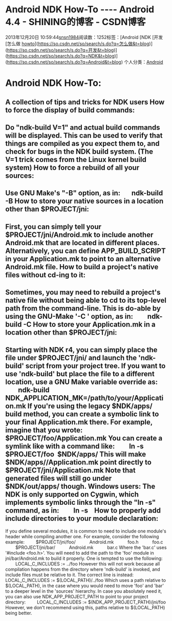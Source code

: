 # Android NDK How-To ---- Android 4.4 - SHINING的博客 - CSDN博客
2013年12月20日 10:59:44[snsn1984](https://me.csdn.net/snsn1984)阅读数：1252标签：[Android																[NDK																[开发																[怎么做																[howto](https://so.csdn.net/so/search/s.do?q=howto&t=blog)](https://so.csdn.net/so/search/s.do?q=怎么做&t=blog)](https://so.csdn.net/so/search/s.do?q=开发&t=blog)](https://so.csdn.net/so/search/s.do?q=NDK&t=blog)](https://so.csdn.net/so/search/s.do?q=Android&t=blog)
个人分类：[Android](https://blog.csdn.net/snsn1984/article/category/1814733)
                
Android NDK How-To:
===================
A collection of tips and tricks for NDK users
How to force the display of build commands:
-------------------------------------------
Do "ndk-build V=1" and actual build commands will be
displayed. This can be used to verify that things are compiled
as you expect them to, and check for bugs in the NDK build system.
(The V=1 trick comes from the Linux kernel build system)
How to force a rebuild of all your sources:
-------------------------------------------
Use GNU Make's "-B" option, as in:
      ndk-build -B
How to store your native sources in a location other than $PROJECT/jni:
-----------------------------------------------------------------------
First, you can simply tell your $PROJECT/jni/Android.mk to include
another Android.mk that are located in different places.
Alternatively, you can define APP_BUILD_SCRIPT in your Application.mk
to point to an alternative Android.mk file.
How to build a project's native files without cd-ing to it:
-----------------------------------------------------------
Sometimes, you may need to rebuild a project's native file without
being able to cd to its top-level path from the command-line. This
is do-able by using the GNU-Make '-C <path>' option, as in:
        ndk-build -C <project-path>
How to store your Application.mk in a location other than $PROJECT/jni:
-----------------------------------------------------------------------
Starting with NDK r4, you can simply place the file under $PROJECT/jni/
and launch the 'ndk-build' script from your project tree.
If you want to use 'ndk-build' but place the file to a different location,
use a GNU Make variable override as:
        ndk-build NDK_APPLICATION_MK=/path/to/your/Application.mk
If you're using the legacy $NDK/apps/<name> build method, you can create
a symbolic link to your final Application.mk there. For example, imagine
that you wrote:
        $PROJECT/foo/Application.mk
You can create a symlink like with a command like:
        ln -s $PROJECT/foo  $NDK/apps/<name>
This will make $NDK/apps/<name>/Application.mk point directly to
$PROJECT/jni/Application.mk
Note that generated files will still go under $NDK/out/apps/<name> though.
Windows users: The NDK is only supported on Cygwin, which implements
symbolic links through the "ln -s" command, as in:
        ln -s  <target>  <link>
How to properly add include directories to your module declaration:
-------------------------------------------------------------------
If you define several modules, it is common to need to include one
module's header while compiling another one. For example, consider
the following example:
        $PROJECT/jni/foo/
          Android.mk
          foo.h
          foo.c
        $PROJECT/jni/bar/
          Android.mk
          bar.c
Where the 'bar.c' uses '#include <foo.h>'. You will need to add the
path to the 'foo' module in jni/bar/Android.mk to build it properly.
One is tempted to use the following:
        LOCAL_C_INCLUDES := ../foo
However this will not work because all compilation happens from the
directory where 'ndk-build' is invoked, and include files must be
relative to it.
The correct line is instead:
        LOCAL_C_INCLUDES := $(LOCAL_PATH)/../foo
Which uses a path relative to $(LOCAL_PATH), in the case where you would
need to move 'foo' and 'bar' to a deeper level in the 'sources' hierarchy.
In case you absolutely need it, you can also use NDK_APP_PROJECT_PATH to
point to your project directory:
        LOCAL_C_INCLUDES := $(NDK_APP_PROJECT_PATH)/jni/foo
However, we don't recommend using this, paths relative to $(LOCAL_PATH)
being better.
            
